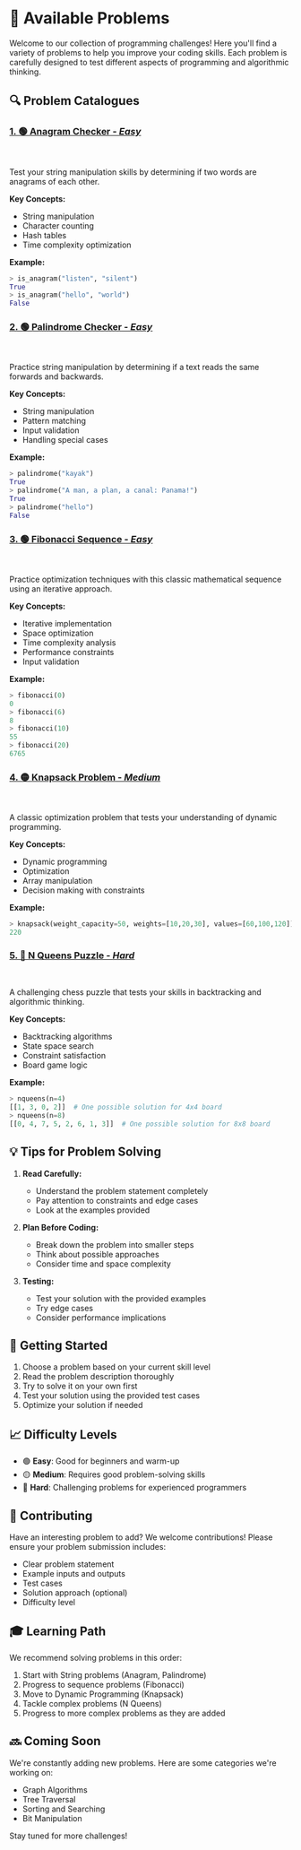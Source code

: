 # 🎯 Available Problems

Welcome to our collection of programming challenges! Here you'll find a variety of problems to help you improve your coding skills. Each problem is carefully designed to test different aspects of programming and algorithmic thinking.

## 🔍 Problem Catalogues

### <u><a> [1. 🟢 **Anagram Checker** - *Easy*](/src/problems/anagram.py) </a></u>
<br>

Test your string manipulation skills by determining if two words are anagrams of each other.

**Key Concepts:**
- String manipulation
- Character counting
- Hash tables
- Time complexity optimization

**Example:**
```python
> is_anagram("listen", "silent")
True
> is_anagram("hello", "world")
False
```

### <u><a> [2. 🟢 **Palindrome Checker** - *Easy*](/src/problems/palindrome.py) </a></u>
<br>

Practice string manipulation by determining if a text reads the same forwards and backwards.

**Key Concepts:**
- String manipulation
- Pattern matching
- Input validation
- Handling special cases

**Example:**
```python
> palindrome("kayak")
True
> palindrome("A man, a plan, a canal: Panama!")
True
> palindrome("hello")
False
```

### <u><a> [3. 🟢 **Fibonacci Sequence** - *Easy*](/src/problems/fibonacci.py) </a></u>
<br>

Practice optimization techniques with this classic mathematical sequence using an iterative approach.

**Key Concepts:**

- Iterative implementation
- Space optimization
- Time complexity analysis
- Performance constraints
- Input validation


**Example:**

```python
> fibonacci(0)
0
> fibonacci(6)
8
> fibonacci(10)
55
> fibonacci(20)
6765
```

### <u><a> [4. 🟡 **Knapsack Problem** - *Medium*](/src/problems/knapsack.py) </a></u>
<br>

A classic optimization problem that tests your understanding of dynamic programming.

**Key Concepts:**
- Dynamic programming
- Optimization
- Array manipulation
- Decision making with constraints

**Example:**
```python
> knapsack(weight_capacity=50, weights=[10,20,30], values=[60,100,120])
220
```

### <u><a> [5. 🔴 **N Queens Puzzle** - *Hard*](/src/problems/nqueens.py) </a></u>
<br>

A challenging chess puzzle that tests your skills in backtracking and algorithmic thinking.

**Key Concepts:**
- Backtracking algorithms
- State space search
- Constraint satisfaction
- Board game logic

**Example:**
```python
> nqueens(n=4)
[[1, 3, 0, 2]]  # One possible solution for 4x4 board
> nqueens(n=8)
[[0, 4, 7, 5, 2, 6, 1, 3]]  # One possible solution for 8x8 board
```

## 💡 Tips for Problem Solving

1. **Read Carefully:**
   - Understand the problem statement completely
   - Pay attention to constraints and edge cases
   - Look at the examples provided

2. **Plan Before Coding:**
   - Break down the problem into smaller steps
   - Think about possible approaches
   - Consider time and space complexity

3. **Testing:**
   - Test your solution with the provided examples
   - Try edge cases
   - Consider performance implications

## 🚀 Getting Started

1. Choose a problem based on your current skill level
2. Read the problem description thoroughly
3. Try to solve it on your own first
4. Test your solution using the provided test cases
5. Optimize your solution if needed

## 📈 Difficulty Levels

- 🟢 **Easy**: Good for beginners and warm-up
- 🟡 **Medium**: Requires good problem-solving skills
- 🔴 **Hard**: Challenging problems for experienced programmers

## 🤝 Contributing

Have an interesting problem to add? We welcome contributions! Please ensure your problem submission includes:

- Clear problem statement
- Example inputs and outputs
- Test cases
- Solution approach (optional)
- Difficulty level

## 🎓 Learning Path

We recommend solving problems in this order:
1. Start with String problems (Anagram, Palindrome)
2. Progress to sequence problems (Fibonacci)
3. Move to Dynamic Programming (Knapsack)
4. Tackle complex problems (N Queens)
5. Progress to more complex problems as they are added

## 🔜 Coming Soon

We're constantly adding new problems. Here are some categories we're working on:
- Graph Algorithms
- Tree Traversal
- Sorting and Searching
- Bit Manipulation

Stay tuned for more challenges!